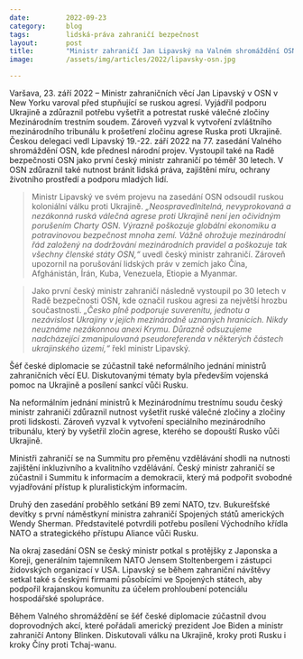 ```yaml
---
date:         2022-09-23
category:     blog
tags:         lidská-práva zahraničí bezpečnost 
layout:       post
title:        "Ministr zahraničí Jan Lipavský na Valném shromáždění OSN vyzval ke krokům proti Rusku"
image:        /assets/img/articles/2022/lipavsky-osn.jpg

---
```


Varšava, 23. září 2022 – Ministr zahraničních věcí Jan Lipavský v OSN v New Yorku varoval před stupňující se ruskou agresí. Vyjádřil podporu Ukrajině a zdůraznil potřebu vyšetřit a potrestat ruské válečné zločiny Mezinárodním trestním soudem. Zároveň vyzval k vytvoření zvláštního mezinárodního tribunálu k prošetření zločinu agrese Ruska proti Ukrajině. Českou delegaci vedl Lipavský 19.-22. září 2022 na 77. zasedání Valného shromáždění OSN, kde přednesl národní projev. Vystoupil také na Radě bezpečnosti OSN jako první český ministr zahraničí po téměř 30 letech. V OSN zdůraznil také nutnost bránit lidská práva, zajištění míru, ochrany životního prostředí a podporu mladých lidí.

> Ministr Lipavský ve svém projevu na zasedání OSN odsoudil ruskou koloniální válku proti Ukrajině. *„Neospravedlnitelná, nevyprokovaná a nezákonná ruská válečná agrese proti Ukrajině není jen očividným porušením Charty OSN. Výrazně poškozuje globální ekonomiku a potravinovou bezpečnost mnoha zemí. Vážně ohrožuje mezinárodní řád založený na dodržování mezinárodních pravidel a poškozuje tak všechny členské státy OSN,“* uvedl český ministr zahraničí. Zároveň upozornil na porušování lidských práv v zemích jako Čína, Afghánistán, Írán, Kuba, Venezuela, Etiopie a Myanmar.

> Jako první český ministr zahraničí následně vystoupil po 30 letech v Radě bezpečnosti OSN, kde označil ruskou agresi za největší hrozbu součastnosti. *„Česko plně podporuje suverenitu, jednotu a nezávislost Ukrajiny v jejích mezinárodně uznaných hranicích. Nikdy neuznáme nezákonnou anexi Krymu. Důrazně odsuzujeme nadcházející zmanipulovaná pseudoreferenda v některých částech ukrajinského území,“* řekl ministr Lipavský.

Šéf české diplomacie se zúčastnil také neformálního jednání ministrů zahraničních věcí EU. Diskutovanými tématy byla především vojenská pomoc na Ukrajině a posílení sankcí vůči Rusku.

Na neformálním jednání ministrů k Mezinárodnímu trestnímu soudu český ministr zahraničí zdůraznil nutnost vyšetřit ruské válečné zločiny a zločiny proti lidskosti. Zároveň vyzval k vytvoření speciálního mezinárodního tribunálu, který by vyšetřil zločin agrese, kterého se dopouští Rusko vůči Ukrajině.

Ministři zahraničí se na Summitu pro přeměnu vzdělávání shodli na nutnosti zajištění inkluzivního a kvalitního vzdělávání. Český ministr zahraničí se zúčastnil i Summitu k informacím a demokracii, který má podpořit svobodné vyjadřování přístup k pluralistickým informacím.

Druhý den zasedání proběhlo setkání B9 zemí NATO, tzv. Bukurešťské devítky s první náměstkyní ministra zahraničí Spojených států amerických Wendy Sherman. Představitelé potvrdili potřebu posílení Východního křídla NATO a strategického přístupu Aliance vůči Rusku.

Na okraj zasedání OSN se český ministr potkal s protějšky z Japonska a Koreji, generálním tajemníkem NATO Jensem Stoltenbergem i zástupci židovských organizací v USA. Lipavský se během zahraniční návštěvy setkal také s českými firmami působícími ve Spojených státech, aby podpořil krajanskou komunitu za účelem prohloubení potenciálu hospodářské spolupráce.

Během Valného shromáždění se šéf české diplomacie zúčastnil dvou doprovodných akcí, které pořádali americký prezident Joe Biden a ministr zahraničí Antony Blinken. Diskutovali válku na Ukrajině, kroky proti Rusku i kroky Číny proti Tchaj-wanu.
